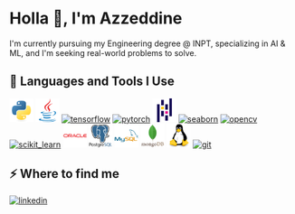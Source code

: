 <h1>Holla 👋, I'm Azzeddine </h1>
<p>I'm currently pursuing my Engineering degree @ INPT, specializing in AI & ML, and I'm seeking real-world problems to solve.</p>
<h2>🚀 Languages and Tools I Use</h2>
<p><a target="_blank" href="https://raw.githubusercontent.com/devicons/devicon/master/icons/python/python-original.svg" style="display: inline-block;"><img src="https://raw.githubusercontent.com/devicons/devicon/master/icons/python/python-original.svg" alt="python" width="42" height="42" /></a>
<a target="_blank" href="https://raw.githubusercontent.com/devicons/devicon/master/icons/java/java-original.svg" style="display: inline-block;"><img src="https://raw.githubusercontent.com/devicons/devicon/master/icons/java/java-original.svg" alt="java" width="42" height="42" /></a>
<a target="_blank" href="https://www.vectorlogo.zone/logos/tensorflow/tensorflow-icon.svg" style="display: inline-block;"><img src="https://www.vectorlogo.zone/logos/tensorflow/tensorflow-icon.svg" alt="tensorflow" width="42" height="42" /></a>
<a target="_blank" href="https://www.vectorlogo.zone/logos/pytorch/pytorch-icon.svg" style="display: inline-block;"><img src="https://www.vectorlogo.zone/logos/pytorch/pytorch-icon.svg" alt="pytorch" width="42" height="42" /></a>
<a target="_blank" href="https://raw.githubusercontent.com/devicons/devicon/2ae2a900d2f041da66e950e4d48052658d850630/icons/pandas/pandas-original.svg" style="display: inline-block;"><img src="https://raw.githubusercontent.com/devicons/devicon/2ae2a900d2f041da66e950e4d48052658d850630/icons/pandas/pandas-original.svg" alt="pandas" width="42" height="42" /></a>
<a target="_blank" href="https://seaborn.pydata.org/_images/logo-mark-lightbg.svg" style="display: inline-block;"><img src="https://seaborn.pydata.org/_images/logo-mark-lightbg.svg" alt="seaborn" width="42" height="42" /></a>
<a target="_blank" href="https://www.vectorlogo.zone/logos/opencv/opencv-icon.svg" style="display: inline-block;"><img src="https://www.vectorlogo.zone/logos/opencv/opencv-icon.svg" alt="opencv" width="42" height="42" /></a>
<a target="_blank" href="https://upload.wikimedia.org/wikipedia/commons/0/05/Scikit_learn_logo_small.svg" style="display: inline-block;"><img src="https://upload.wikimedia.org/wikipedia/commons/0/05/Scikit_learn_logo_small.svg" alt="scikit_learn" width="42" height="42" /></a>
<a target="_blank" href="https://raw.githubusercontent.com/devicons/devicon/master/icons/oracle/oracle-original.svg" style="display: inline-block;"><img src="https://raw.githubusercontent.com/devicons/devicon/master/icons/oracle/oracle-original.svg" alt="oracle" width="42" height="42" /></a>
<a target="_blank" href="https://raw.githubusercontent.com/devicons/devicon/master/icons/postgresql/postgresql-original-wordmark.svg" style="display: inline-block;"><img src="https://raw.githubusercontent.com/devicons/devicon/master/icons/postgresql/postgresql-original-wordmark.svg" alt="postgresql" width="42" height="42" /></a>
<a target="_blank" href="https://raw.githubusercontent.com/devicons/devicon/master/icons/mysql/mysql-original-wordmark.svg" style="display: inline-block;"><img src="https://raw.githubusercontent.com/devicons/devicon/master/icons/mysql/mysql-original-wordmark.svg" alt="mysql" width="42" height="42" /></a>
<a target="_blank" href="https://raw.githubusercontent.com/devicons/devicon/master/icons/mongodb/mongodb-original-wordmark.svg" style="display: inline-block;"><img src="https://raw.githubusercontent.com/devicons/devicon/master/icons/mongodb/mongodb-original-wordmark.svg" alt="mongodb" width="42" height="42" /></a>
<a target="_blank" href="https://raw.githubusercontent.com/devicons/devicon/master/icons/linux/linux-original.svg" style="display: inline-block;"><img src="https://raw.githubusercontent.com/devicons/devicon/master/icons/linux/linux-original.svg" alt="linux" width="42" height="42" /></a>
<a target="_blank" href="https://www.vectorlogo.zone/logos/git-scm/git-scm-icon.svg" style="display: inline-block;"><img src="https://www.vectorlogo.zone/logos/git-scm/git-scm-icon.svg" alt="git" width="42" height="42" /></a></p>
<h2>⚡️ Where to find me</h2>
<p><a target="_blank" href="https://www.linkedin.com/in/3zden/" style="display: inline-block;"><img src="https://img.shields.io/badge/linkedin-logo?style=for-the-badge&logo=linkedin&logoColor=white&color=#0a77b6" alt="linkedin" /></a></p>
